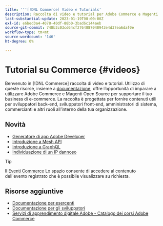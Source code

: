 ```yaml
---
title: '''[!DNL Commerce] Video e Tutorials'
description: Raccolta di video e tutorial per Adobe Commerce e Magenti Open Source
last-substantial-update: 2023-01-19T00:00:00Z
exl-id: e6bed3a4-4078-40df-88b0-3bad6c144aeb
source-git-commit: 748b2c03cd64cf2764087040943e4d37ea6daf0e
workflow-type: tm+mt
source-wordcount: '146'
ht-degree: 0%

---
```


# Tutorial su Commerce {#videos}

Benvenuto in [!DNL Commerce] raccolta di video e tutorial. Utilizzo di queste risorse, insieme a [documentazione](https://experienceleague.adobe.com/docs/commerce.html), offre l’opportunità di imparare a utilizzare Adobe Commerce e Magenti Open Source per supportare il tuo business di e-commerce. La raccolta è progettata per fornire contenuti utili per sviluppatori back-end, sviluppatori front-end, amministratori di sistema, commercianti e altri ruoli all’interno della tua organizzazione.

<div id="whats-new-section">

## Novità

- [Generatore di app Adobe Developer](../app-builder/introduction-to-app-builder.md)
- [Introduzione a Mesh API](../api-mesh/getting-started-api-mesh.md)
- [Introduzione a GraphQL](../graphql-rest/intro-graphql.md)
- [Individuazione di un IP dannoso](../new-relic/malicious-ip.md)

</div>
<div id="recs-overview-body-1"></div>
<div id="recs-overview-body-2"></div>
<div id="recs-overview-body-3"></div>
<div id="recs-overview-body-4"></div>
<div id="recs-overview-body-5"></div>
<div id="recs-overview-body-6"></div>

>[!TIP]
>
>Il [Eventi Commerce](https://experienceleague.adobe.com/docs/commerce-events/events/overview.html) Lo spazio consente di accedere al contenuto dell&#39;evento registrato che è possibile visualizzare su richiesta.

## Risorse aggiuntive

- [Documentazione per esercenti](https://experienceleague.adobe.com/docs/commerce-admin/user-guides/home.html)
- [Documentazione per gli sviluppatori](https://developer.adobe.com/commerce)
- [Servizi di apprendimento digitale Adobe - Catalogo dei corsi Adobe Commerce](https://learning.adobe.com/catalog.html?solution=Adobe%20Commerce)
